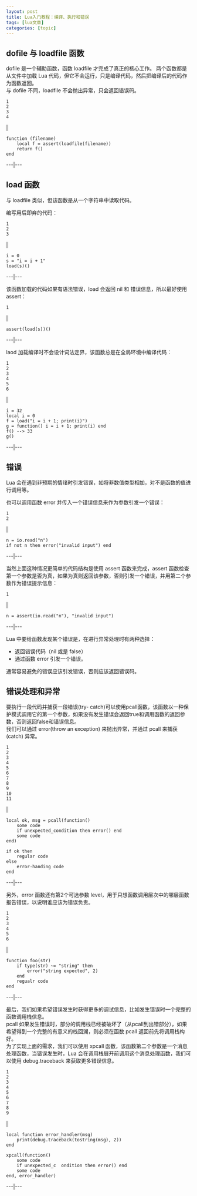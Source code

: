 ```yaml
---
layout: post
title: Lua入门教程：编译、执行和错误 
tags: [lua文章]
categories: [topic]
---
```

## dofile 与 loadfile 函数

dofile 是一个辅助函数，函数 loadfile 才完成了真正的核心工作。 两个函数都是从文件中加载 Lua
代码，但它不会运行，只是编译代码，然后把编译后的代码作为函数返回。  
与 dofile 不同，loadfile 不会抛出异常，只会返回错误码。

    
    
    1  
    2  
    3  
    4  
    

|

    
    
    function (filename)  
        local f = assert(loadfile(filename))  
        return f()  
    end  
      
  
---|---  
  
## load 函数

与 loadfile 类似，但该函数是从一个字符串中读取代码。

编写用后即弃的代码：

    
    
    1  
    2  
    3  
    

|

    
    
    i = 0  
    s = "i = i + 1"  
    load(s)()   
      
  
---|---  
  
该函数加载的代码如果有语法错误，load 会返回 nil 和 错误信息，所以最好使用 assert：

    
    
    1  
    

|

    
    
    assert(load(s))()  
      
  
---|---  
  
laod 加载编译时不会设计词法定界，该函数总是在全局环境中编译代码：

    
    
    1  
    2  
    3  
    4  
    5  
    6  
    

|

    
    
    i = 32  
    local i = 0  
    f = load("i = i + 1; print(i)")  
    g = function() i = i + 1; print(i) end  
    f() --> 33  
    g()   
      
  
---|---  
  
## 错误

Lua 会在遇到非预期的情绪时引发错误，如将非数值类型相加，对不是函数的值进行调用等。

也可以调用函数 error 并传入一个错误信息来作为参数引发一个错误：

    
    
    1  
    2  
    

|

    
    
    n = io.read("n")  
    if not n then error("invalid input") end  
      
  
---|---  
  
当然上面这种情况更简单的代码结构是使用 assert 函数来完成，assert
函数检查第一个参数是否为真，如果为真则返回该参数，否则引发一个错误，并用第二个参数作为错误提示信息：

    
    
    1  
    

|

    
    
    n = assert(io.read("n"), "invalid input")  
      
  
---|---  
  
Lua 中要给函数发现某个错误是，在进行异常处理时有两种选择：

  * 返回错误代码（nil 或是 false）
  * 通过函数 error 引发一个错误。

通常容易避免的错误应该引发错误，否则应该返回错误码。

## 错误处理和异常

要执行一段代码并捕获一段错误(try-
catch)可以使用pcall函数，该函数以一种保护模式调用它的第一个参数，如果没有发生错误会返回true和调用函数的返回参数，否则返回false和错误信息。  
我们可以通过 error(throw an exception) 来抛出异常，并通过 pcall 来捕获 (catch) 异常。

    
    
    1  
    2  
    3  
    4  
    5  
    6  
    7  
    8  
    9  
    10  
    11  
    

|

    
    
    local ok, msg = pcall(function()  
        some code  
        if unexpected_condition then error() end  
        some code  
    end)  
      
    if ok then  
        regular code  
    else  
        error-handing code  
    end  
      
  
---|---  
  
另外，error 函数还有第2个可选参数 level，用于只想函数调用层次中的哪层函数报告错误，以说明谁应该为错误负责。

    
    
    1  
    2  
    3  
    4  
    5  
    6  
    

|

    
    
    function foo(str)  
        if type(str) ~= "string" then  
            error("string expected", 2)  
        end  
        regualr code  
    end  
      
  
---|---  
  
最后，我们如果希望错误发生时获得更多的调试信息，比如发生错误时一个完整的函数调用栈信息。  
pcall 如果发生错误时，部分的调用栈已经被破坏了（从pcall到出错部分），如果希望得到一个完整的有意义的栈回溯，则必须在函数 pcall
返回前先将调用栈构好。  
为了实现上面的需求，我们可以使用 xpcall 函数，该函数第二个参数是一个消息处理函数，当错误发生时，Lua
会在调用栈展开前调用这个消息处理函数，我们可以使用 debug.traceback 来获取更多错误信息。

    
    
    1  
    2  
    3  
    4  
    5  
    6  
    7  
    8  
    9  
    

|

    
    
    local function error_handler(msg)  
        print(debug.traceback(tostring(msg), 2))  
    end  
      
    xpcall(function()  
        some code  
        if unexpected_c  ondition then error() end  
        some code  
    end, error_handler)  
      
  
---|---